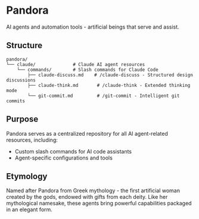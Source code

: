 # Pandora

AI agents and automation tools - artificial beings that serve and assist.

## Structure

```text
pandora/
└── claude/              # Claude AI agent resources
    └── commands/        # Slash commands for Claude Code
        ├── claude-discuss.md    # /claude-discuss - Structured design discussions
        ├── claude-think.md       # /claude-think - Extended thinking mode
        └── git-commit.md         # /git-commit - Intelligent git commits
```

## Purpose

Pandora serves as a centralized repository for all AI agent-related resources, including:

- Custom slash commands for AI code assistants
- Agent-specific configurations and tools

## Etymology

Named after Pandora from Greek mythology - the first artificial woman created by the gods, endowed with gifts from
each deity. Like her mythological namesake, these agents bring powerful capabilities packaged in an elegant form.
